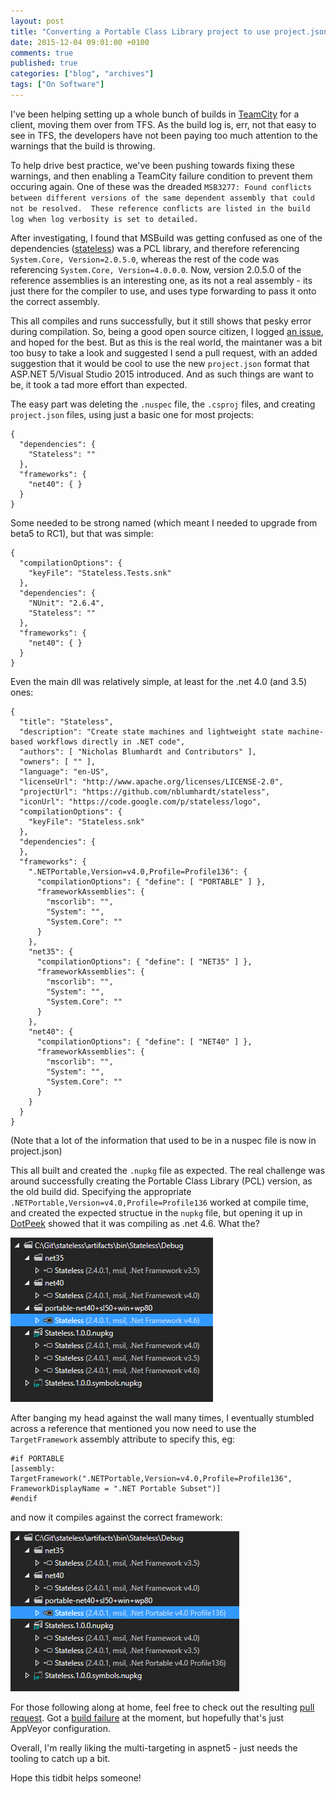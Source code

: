 ```yaml
---
layout: post
title: "Converting a Portable Class Library project to use project.json"
date: 2015-12-04 09:01:00 +0100
comments: true
published: true
categories: ["blog", "archives"]
tags: ["On Software"]
---
```


I've been helping setting up a whole bunch of builds in [TeamCity](http://jetbrains.com/teamcity) for a client, moving them over from TFS. As the build log is, err, not that easy to see in TFS, the developers have not been paying too much attention to the warnings that the build is throwing.

To help drive best practice, we've been pushing towards fixing these warnings, and then enabling a TeamCity failure condition to prevent them occuring again. One of these was the dreaded `MSB3277: Found conflicts between different versions of the same dependent assembly that could not be resolved.  These reference conflicts are listed in the build log when log verbosity is set to detailed.`

After investigating, I found that MSBuild was getting confused as one of the dependencies ([stateless](https://github.com/nblumhardt/stateless)) was a PCL library, and therefore referencing `System.Core, Version=2.0.5.0`, whereas the rest of the code was referencing `System.Core, Version=4.0.0.0`. Now, version 2.0.5.0 of the reference assemblies is an interesting one, as its not a real assembly - its just there for the compiler to use, and uses type forwarding to pass it onto the correct assembly.

This all compiles and runs successfully, but it still shows that pesky error during compilation. So, being a good open source citizen, I logged [an issue](https://github.com/nblumhardt/stateless/issues/37), and hoped for the best. But as this is the real world, the maintaner was a bit too busy to take a look and suggested I send a pull request, with an added suggestion that it would be cool to use the new `project.json` format that ASP.NET 5/Visual Studio 2015 introduced. And as such things are want to be, it took a tad more effort than expected.

<!-- more -->

The easy part was deleting the `.nuspec` file, the `.csproj` files, and creating `project.json` files, using just a basic one for most projects:

```
{
  "dependencies": {
    "Stateless": ""
  },
  "frameworks": {
    "net40": { }
  }
}
```

Some needed to be strong named (which meant I needed to upgrade from beta5 to RC1), but that was simple:

```
{
  "compilationOptions": {
    "keyFile": "Stateless.Tests.snk"
  },
  "dependencies": {
    "NUnit": "2.6.4",
    "Stateless": ""
  },
  "frameworks": {
    "net40": { }
  }
} 
``` 

Even the main dll was relatively simple, at least for the .net 4.0 (and 3.5) ones:
```
{
  "title": "Stateless",
  "description": "Create state machines and lightweight state machine-based workflows directly in .NET code",
  "authors": [ "Nicholas Blumhardt and Contributors" ],
  "owners": [ "" ],
  "language": "en-US",
  "licenseUrl": "http://www.apache.org/licenses/LICENSE-2.0",
  "projectUrl": "https://github.com/nblumhardt/stateless",
  "iconUrl": "https://code.google.com/p/stateless/logo",
  "compilationOptions": {
    "keyFile": "Stateless.snk"
  },
  "dependencies": {
  },
  "frameworks": {
    ".NETPortable,Version=v4.0,Profile=Profile136": {
      "compilationOptions": { "define": [ "PORTABLE" ] },
      "frameworkAssemblies": {
        "mscorlib": "",
        "System": "",
        "System.Core": ""
      }
    },
    "net35": {
      "compilationOptions": { "define": [ "NET35" ] },
      "frameworkAssemblies": {
        "mscorlib": "",
        "System": "",
        "System.Core": ""
      }
    },
    "net40": {
      "compilationOptions": { "define": [ "NET40" ] },
      "frameworkAssemblies": {
        "mscorlib": "",
        "System": "",
        "System.Core": ""
      }
    }
  }
}
```

(Note that a lot of the information that used to be in a nuspec file is now in project.json)

This all built and created the `.nupkg` file as expected. The real challenge was around successfully creating the Portable Class Library (PCL) version, as the old build did. Specifying the appropriate `.NETPortable,Version=v4.0,Profile=Profile136` worked at compile time, and created the expected structue in the `nupkg` file, but opening it up in [DotPeek](http://jetbrains.com/dotpeek) showed that it was compiling as .net 4.6. What the?

![.net 4.0 PCL ends up targeting .net v4.6?](/assets/img/portable-class-libraries-in-aspnet5-incorrect-framework.png)

After banging my head against the wall many times, I eventually stumbled across a reference that mentioned you now need to use the `TargetFramework` assembly attribute to specify this, eg:

```
#if PORTABLE
[assembly: TargetFramework(".NETPortable,Version=v4.0,Profile=Profile136", FrameworkDisplayName = ".NET Portable Subset")]
#endif
```
  
and now it compiles against the correct framework:

![targeting correct framework](/assets/img/portable-class-libraries-in-aspnet5-correct-framework.png)

For those following along at home, feel free to check out the resulting [pull request](https://github.com/nblumhardt/stateless/pull/41). Got a [build failure](https://ci.appveyor.com/project/NicholasBlumhardt/stateless/build/2.5.33) at the moment, but hopefully that's just AppVeyor configuration.

Overall, I'm really liking the multi-targeting in aspnet5 - just needs the tooling to catch up a bit.

Hope this tidbit helps someone!
